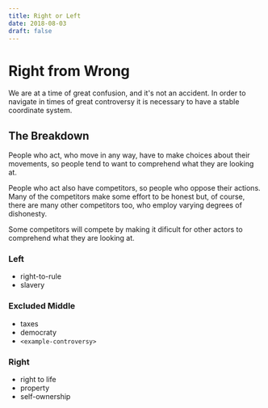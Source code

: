 ```yaml
---
title: Right or Left
date: 2018-08-03
draft: false
---
```


# Right from Wrong

We are at a time of great confusion, and it's not an accident. In order to navigate in times of great controversy it is necessary to have a stable coordinate system.

## The Breakdown

People who act, who move in any way, have to make choices about their movements, so people tend to want to comprehend what they are looking at.

People who act also have competitors, so people who oppose their actions. Many of the competitors make some effort to be honest but, of course, there are many other competitors too, who employ varying degrees of dishonesty.

Some competitors will compete by making it dificult for other actors to comprehend what they are looking at. 

<div class="row">
<div class="col-md-4">

### Left

* right-to-rule
* slavery

</div>

<div class="col-md-4">

### Excluded Middle

* taxes
* democraty
* `<example-controversy>`
  
</div>

<div class="col-md-4">

### Right

* right to life
* property
* self-ownership
  
</div>
</div>
